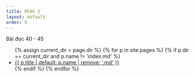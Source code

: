 ```yaml
---
title: Phần 5
layout: default
order: 5
---
```


Bài đọc 40 - 45

<ul>
{% assign current_dir = page.dir %}
{% for p in site.pages %}
  {% if p.dir == current_dir and p.name != 'index.md' %}
    <li><a href="{{ p.url }}">{{ p.title | default: p.name | remove: '.md' }}</a></li>
  {% endif %}
{% endfor %}
</ul>